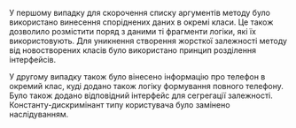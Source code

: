 У першому випадку для скорочення списку аргументів методу було використано
винесення споріднених даних в окремі класи. Це також дозволило розмістити
поряд з даними ті фрагменти логіки, які їх використовують. Для уникнення 
створення жорсткої залежності методу від новостворених класів було використано принцип
розділення інтерфейсів.

У другому випадку також було вінесено інформацію про телефон в окремий клас, куді додано також
логіку формування повного телефону. Було також додано відповідний інтерфейс для сегрегації 
залежності. Константу-дискримінант типу користувача було замінено наслідуванням.


